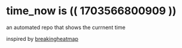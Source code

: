 # time_now is (( 1703566800909 ))

an automated repo that shows the currnent time

inspired by [breakingheatmap](https://github.com/breakingheatmap/breakingheatmap)